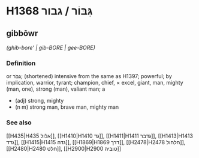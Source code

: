 # H1368 גִּבּוֹר / גבור

## gibbôwr

_(ghib-bore' | ɡib-BORE | ɡee-BORE)_

### Definition

or גִּבֹּר; (shortened) intensive from the same as H1397; powerful; by implication, warrior, tyrant; champion, chief, × excel, giant, man, mighty (man, one), strong (man), valiant man; a

- (adj) strong, mighty
- (n m) strong man, brave man, mighty man

### See also

[[H435|H435 אלול]], [[H1410|H1410 גד]], [[H1411|H1411 גדבר]], [[H1413|H1413 גדד]], [[H1415|H1415 גדה]], [[H1869|H1869 דרך]], [[H2478|H2478 חלחול]], [[H2480|H2480 חלט]], [[H2900|H2900 טוביה]]
